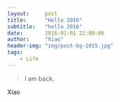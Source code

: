 ```yaml
---
layout:     post
title:      "Hello 2016"
subtitle:   "hello 2016"
date:       2016-01-01 22:00:00
author:     "Xiao"
header-img: "img/post-bg-2015.jpg"
tags:
    - Life
---
```


>I am back.

Xiao